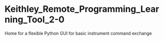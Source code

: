 # Keithley_Remote_Programming_Learning_Tool_2-0
 Home for a flexible Python GUI for basic instrument command exchange
